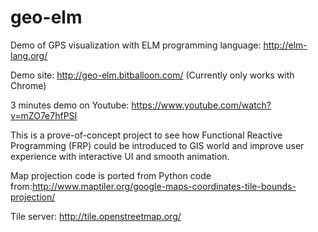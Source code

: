 # geo-elm
Demo of GPS visualization with ELM programming language: http://elm-lang.org/

Demo site: http://geo-elm.bitballoon.com/ (Currently only works with Chrome)

3 minutes demo on Youtube: https://www.youtube.com/watch?v=mZO7e7hfPSI

This is a prove-of-concept project to see how Functional Reactive Programming (FRP) could be introduced to GIS world and improve user experience with interactive UI and smooth animation.

Map projection code is ported from Python code from:http://www.maptiler.org/google-maps-coordinates-tile-bounds-projection/

Tile server: http://tile.openstreetmap.org/
